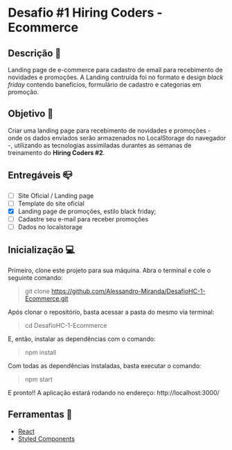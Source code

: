 # Desafio #1 Hiring Coders - Ecommerce

## Descrição :page_facing_up:

Landing page de e-commerce para cadastro de email para recebimento de novidades e promoções. A Landing contruída foi no formato e design _black friday_ contendo banefícios, formulário de cadastro e categorias em promoção.

## Objetivo :dart:

Criar uma landing page para recebimento de novidades e promoções - onde os dados enviados serão armazenados no LocalStorage do navegador -, utilizando as tecnologias assimiladas durantes as semanas de treinamento do __Hiring Coders #2__.

## Entregáveis :mailbox_closed:

- [ ] Site Oficial / Landing page
- [ ] Template do site oficial
- [x] Landing page de promoções, estilo black friday;
- [ ] Cadastre seu e-mail para receber promoções
- [ ] Dados no localstorage

## Inicialização :computer:

Primeiro, clone este projeto para sua máquina. Abra o terminal e cole o seguinte comando:

> git clone https://github.com/Alessandro-Miranda/DesafioHC-1-Ecommerce.git

Após clonar o repositório, basta acessar a pasta do mesmo via terminal:

> cd DesafioHC-1-Ecommerce

E, então, instalar as dependências com o comando:

> npm install

Com todas as dependências instaladas, basta executar o comando:

> npm start

E pronto!! A aplicação estará rodando no endereço: http://localhost:3000/

## Ferramentas :wrench:
- [React](https://pt-br.reactjs.org/)
- [Styled Components](https://styled-components.com/)